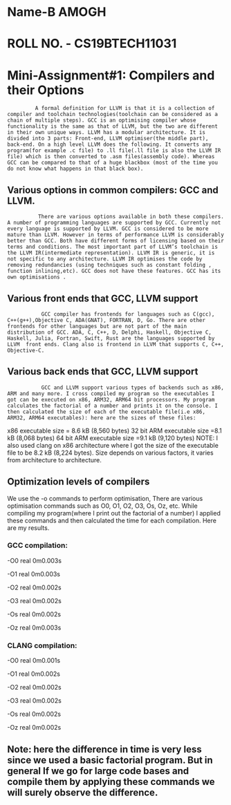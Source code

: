 # Name-B AMOGH
# ROLL NO. - CS19BTECH11031
# Mini-Assignment#1: Compilers and their Options
             A formal definition for LLVM is that it is a collection of compiler and toolchain technologies(toolchain can be considered as a chain of multiple steps). GCC is an optimising compiler whose functionality is the same as that of LLVM, but the two are different in their own unique ways. LLVM has a modular architecture. It is divided into 3 parts: Front-end, LLVM optimiser(the middle part), back-end. On a high level LLVM does the following. It converts any program(for example .c file) to .ll file(.ll file is also the LLVM IR file) which is then converted to .asm files(assembly code). Whereas GCC can be compared to that of a huge blackbox (most of the time you do not know what happens in that black box).

## Various options in common compilers: GCC and LLVM. 
              There are various options available in both these compilers. A number of programming languages are supported by GCC. Currently not every language is supported by LLVM. GCC is considered to be more mature than LLVM. However in terms of performance LLVM is considerably better than GCC. Both have different forms of licensing based on their terms and conditions. The most important part of LLVM’s toolchain is the LLVM IR(intermediate representation). LLVM IR is generic, it is not specific to any architecture. LLVM IR optimises the code by removing redundancies (using techniques such as constant folding , function inlining,etc). GCC does not have these features. GCC has its own optimisations .

## Various front ends that GCC, LLVM support
               GCC compiler has frontends for languages such as C(gcc), C++(g++),Objective C, ADA(GNAT), FORTRAN, D, Go. There are other frontends for other languages but are not part of the main distribution of GCC. ADA, C, C++, D, Delphi, Haskell, Objective C, Haskell, Julia, Fortran, Swift, Rust are the languages supported by LLVM  front ends. Clang also is frontend in LLVM that supports C, C++, Objective-C. 

## Various back ends that GCC, LLVM support
               GCC and LLVM support various types of backends such as x86, ARM and many more. I cross compiled my program so the executables I got can be executed on x86, ARM32, ARM64 bit processors. My program calculates the factorial of a number and prints it on the console. I then calculated the size of each of the executable file(i.e x86, ARM32, ARM64 executables): here are the sizes of these files:
x86 executable size = 8.6 kB (8,560 bytes)
32 bit ARM executable size =8.1 kB (8,068 bytes)
64 bit ARM executable size =9.1 kB (9,120 bytes)
NOTE: I also used clang on x86 architecture where I got the size of the executable file to be 8.2 kB (8,224 bytes).
Size depends on various factors, it varies from architecture to architecture.

## Optimization levels of compilers
We use the -o commands to perform optimisation, There are various optimisation commands such as O0, O1, O2, O3,  Os, Oz, etc. While compiling my program(where I print out the factorial of a number) I applied these commands and then calculated the time for each compilation. Here are my results. 

### GCC compilation:
-O0    real    0m0.003s

-O1    real    0m0.003s

-O2    real    0m0.002s

-O3   real    0m0.002s

-Os   real    0m0.002s

-Oz   real    0m0.003s

### CLANG compilation:
-O0  real    0m0.001s

-O1    real    0m0.002s

-O2   real    0m0.002s

-O3   real    0m0.002s

-Os   real    0m0.002s

-Oz   real    0m0.002s

## Note: here the difference in time is very less since we used a basic factorial program. But in  general If we go for large code bases and compile them by applying these commands we will surely observe the difference.




